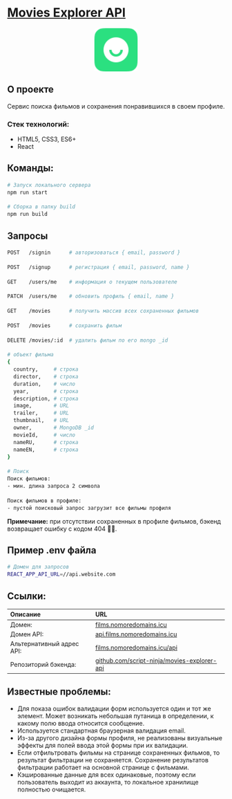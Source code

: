 <h1>
  <a href="http://films.nomoredomains.icu" target="_blank">
    Movies Explorer API
  </a>
</h1>

<p align="center"><img width=100 src="./src/images/logo.svg" align="center" alt="logo"></p>

## О проекте
Сервис поиска фильмов и сохранения понравившихся в своем профиле.

### Стек технологий:
- HTML5, CSS3, ES6+
- React

## Команды:
```bash
# Запуск локального сервера
npm run start

# Сборка в папку build
npm run build
```

## Запросы
```bash
POST   /signin      # авторизоваться { email, password }

POST   /signup      # регистрация { email, password, name }

GET    /users/me    # информация о текущем пользователе

PATCH  /users/me    # обновить профиль { email, name }

GET    /movies      # получить массив всех сохраненных фильмов

POST   /movies      # сохранить фильм

DELETE /movies/:id  # удалить фильм по его mongo _id

# объект фильма
{
  country,     # строка
  director,    # строка
  duration,    # число
  year,        # строка
  description, # строка
  image,       # URL
  trailer,     # URL
  thumbnail,   # URL
  owner,       # MongoDB _id
  movieId,     # число
  nameRU,      # строка
  nameEN,      # строка
}

# Поиск
Поиск фильмов:
- мин. длина запроса 2 символа

Поиск фильмов в профиле:
- пустой поисковый запрос загрузит все фильмы профиля
```
**Примечание:** при отсутствии сохраненных в профиле фильмов, бэкенд возвращает ошибку с кодом 404 🤷‍♂️.

## Пример .env файла
```bash
# Домен для запросов
REACT_APP_API_URL=//api.website.com
```

## Ссылки:
| Описание | URL |
| :-- | :-- |
| Домен:     | [films.nomoredomains.icu](https://films.nomoredomains.icu) |
| Домен API: | [api.films.nomoredomains.icu](https://api.films.nomoredomains.icu) |
| Альтернативный адрес API: | [films.nomoredomains.icu/api](https://films.nomoredomains.icu/api) |
| Репозиторий бэкенда: | [github.com/script-ninja/movies-explorer-api](https://github.com/script-ninja/movies-explorer-api) |

## Известные проблемы:
- Для показа ошибок валидации форм используется один и тот же элемент. Может возникать небольшая путаница в определении, к какому полю ввода относится сообщение.
- Используется стандартная браузерная валидация email.
- Из-за другого дизайна формы профиля, не реализованы визуальные эффекты для полей ввода этой формы при их валидации.
- Если отфильтровать фильмы на странице сохраненных фильмов, то результат фильтрации не сохраняется. Сохранение результатов фильтрации работает на основной странице с фильмами.
- Кэшированные данные для всех одинаковые, поэтому если пользователь выходит из аккаунта, то локальное хранилище полностью очищается.
